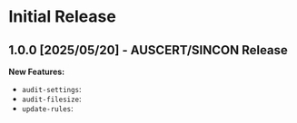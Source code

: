 # Initial Release

## 1.0.0 [2025/05/20] - AUSCERT/SINCON Release

**New Features:**

- `audit-settings`: 
- `audit-filesize`: 
- `update-rules`: 